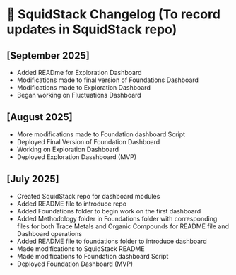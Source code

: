 # 📅 SquidStack Changelog (To record updates in SquidStack repo)

## [September 2025]
- Added READme for Exploration Dashboard
- Modifications made to final version of Foundations Dashboard
- Modifications made to Exploration Dashboard
- Began working on Fluctuations Dashboard

## [August 2025]
- More modifications made to Foundation dashboard Script
- Deployed Final Version of Foundation Dashboard
- Working on Exploration Dashboard
- Deployed Exploration Dasshboard (MVP)


## [July 2025]
  - Created SquidStack repo for dashboard modules
  - Added README file to introduce repo
  - Added Foundations folder to begin work on the first dashboard
  - Added Methodology folder in Foundations folder with corresponding files for both Trace Metals and Organic Compounds for README file and Dashboard operations
  - Added README file to foundations folder to introduce dashboard
  - Made modifications to SquidStack README
  - Made modifications to Foundation dashboard Script
  - Deployed Foundation Dashboard (MVP)
